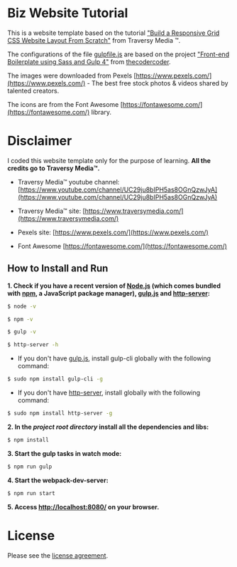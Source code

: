 # Biz Website Tutorial

This is a website template based on the tutorial ["Build a Responsive Grid CSS Website Layout From Scratch"](https://www.youtube.com/watch?v=moBhzSC455o) from Traversy Media &trade;.

The configurations of the file [gulpfile.js](https://github.com/julianomacielferreira/biz-website-tutorial/blob/master/gulpfile.js) are based on the project ["Front-end Boilerplate using Sass and Gulp 4"](https://github.com/thecodercoder/frontend-boilerplate) from [thecodercoder](https://github.com/thecodercoder).

The images were downloaded from Pexels [https://www.pexels.com/](https://www.pexels.com/) - The best free stock photos & videos shared by talented creators.

The icons are from the Font Awesome [https://fontawesome.com/](https://fontawesome.com/) library.

# Disclaimer

I coded this website template only for the purpose of learning. **All the credits go to Traversy Media&trade;.**

- Traversy Media&trade; youtube channel: [https://www.youtube.com/channel/UC29ju8bIPH5as8OGnQzwJyA](https://www.youtube.com/channel/UC29ju8bIPH5as8OGnQzwJyA)

- Traversy Media&trade; site: [https://www.traversymedia.com/](https://www.traversymedia.com/)

- Pexels site: [https://www.pexels.com/](https://www.pexels.com/) 

- Font Awesome [https://fontawesome.com/](https://fontawesome.com/)

## How to Install and Run

**1. Check if you have a recent version of [Node.js](https://nodejs.org/) (which comes bundled with [npm](https://www.npmjs.com/), a JavaScript package manager), [gulp.js](https://gulpjs.com/) and [http-server](https://www.npmjs.com/package/http-server):**

```bash
$ node -v
```

```bash
$ npm -v
```

```bash
$ gulp -v
```

```bash
$ http-server -h
```

- If you don't have [gulp.js](https://gulpjs.com/), install gulp-cli globally with the following command:

```bash
$ sudo npm install gulp-cli -g
```

- If you don't have [http-server](https://www.npmjs.com/package/http-server), install globally with the following command:

```bash
$ sudo npm install http-server -g
```

**2. In the _project root directory_ install all the dependencies and libs:**

```bash
$ npm install
```

**3. Start the gulp tasks in watch mode:**

```bash
$ npm run gulp
```

**4. Start the webpack-dev-server:**

```bash
$ npm run start
```

**5. Access [http://localhost:8080/](http://localhost:8080/) on your browser.**

# License

Please see the [license
agreement](https://github.com/julianomacielferreira/biz-website-tutorial/blob/master/LICENSE).
